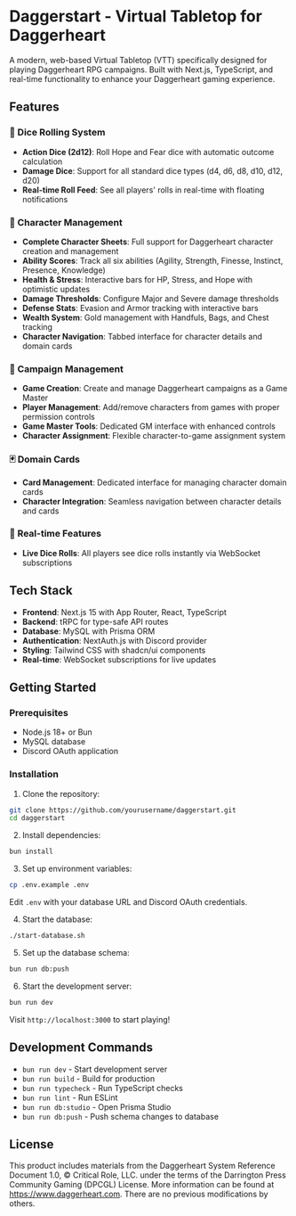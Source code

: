 # Daggerstart - Virtual Tabletop for Daggerheart

A modern, web-based Virtual Tabletop (VTT) specifically designed for playing Daggerheart RPG campaigns. Built with Next.js, TypeScript, and real-time functionality to enhance your Daggerheart gaming experience.

## Features

### 🎲 Dice Rolling System

- **Action Dice (2d12)**: Roll Hope and Fear dice with automatic outcome calculation
- **Damage Dice**: Support for all standard dice types (d4, d6, d8, d10, d12, d20)
- **Real-time Roll Feed**: See all players' rolls in real-time with floating notifications

### 👥 Character Management

- **Complete Character Sheets**: Full support for Daggerheart character creation and management
- **Ability Scores**: Track all six abilities (Agility, Strength, Finesse, Instinct, Presence, Knowledge)
- **Health & Stress**: Interactive bars for HP, Stress, and Hope with optimistic updates
- **Damage Thresholds**: Configure Major and Severe damage thresholds
- **Defense Stats**: Evasion and Armor tracking with interactive bars
- **Wealth System**: Gold management with Handfuls, Bags, and Chest tracking
- **Character Navigation**: Tabbed interface for character details and domain cards

### 🏰 Campaign Management

- **Game Creation**: Create and manage Daggerheart campaigns as a Game Master
- **Player Management**: Add/remove characters from games with proper permission controls
- **Game Master Tools**: Dedicated GM interface with enhanced controls
- **Character Assignment**: Flexible character-to-game assignment system

### 🃏 Domain Cards

- **Card Management**: Dedicated interface for managing character domain cards
- **Character Integration**: Seamless navigation between character details and cards

### 🔄 Real-time Features

- **Live Dice Rolls**: All players see dice rolls instantly via WebSocket subscriptions

## Tech Stack

- **Frontend**: Next.js 15 with App Router, React, TypeScript
- **Backend**: tRPC for type-safe API routes
- **Database**: MySQL with Prisma ORM
- **Authentication**: NextAuth.js with Discord provider
- **Styling**: Tailwind CSS with shadcn/ui components
- **Real-time**: WebSocket subscriptions for live updates

## Getting Started

### Prerequisites

- Node.js 18+ or Bun
- MySQL database
- Discord OAuth application

### Installation

1. Clone the repository:

```bash
git clone https://github.com/yourusername/daggerstart.git
cd daggerstart
```

2. Install dependencies:

```bash
bun install
```

3. Set up environment variables:

```bash
cp .env.example .env
```

Edit `.env` with your database URL and Discord OAuth credentials.

4. Start the database:

```bash
./start-database.sh
```

5. Set up the database schema:

```bash
bun run db:push
```

6. Start the development server:

```bash
bun run dev
```

Visit `http://localhost:3000` to start playing!

## Development Commands

- `bun run dev` - Start development server
- `bun run build` - Build for production
- `bun run typecheck` - Run TypeScript checks
- `bun run lint` - Run ESLint
- `bun run db:studio` - Open Prisma Studio
- `bun run db:push` - Push schema changes to database

## License

This product includes materials from the Daggerheart System Reference Document 1.0, © Critical Role, LLC. under the terms of the Darrington Press Community Gaming (DPCGL) License. More information can be found at https://www.daggerheart.com. There are no previous modifications by others.
